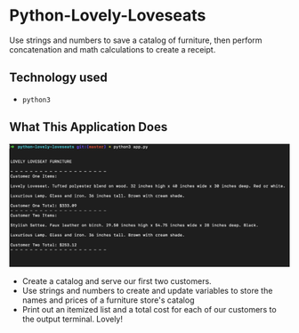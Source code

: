 # Python-Lovely-Loveseats

Use strings and numbers to save a catalog of furniture, then perform concatenation and math calculations to create a receipt.

## Technology used

- `python3`

## What This Application Does

![Lovely Loveseat](./screenshot-lovelyloveseat.png)

- Create a catalog and serve our first two customers.
- Use strings and numbers to create and update variables to store the names and prices of a furniture store's catalog
- Print out an itemized list and a total cost for each of our customers to the output terminal. Lovely!
